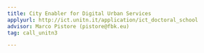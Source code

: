 ```yaml
---
title: City Enabler for Digital Urban Services
applyurl: http://ict.unitn.it/application/ict_doctoral_school
advisor: Marco Pistore (pistore@fbk.eu)
tag: call_unitn3

---
```


